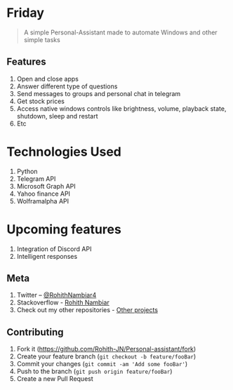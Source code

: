 # Friday
> A simple Personal-Assistant made to automate Windows and other simple tasks

## Features

1. Open and close apps
2. Answer different type of questions
3. Send messages to groups and personal chat in telegram
4. Get stock prices
5. Access native windows controls like brightness, volume, playback state, shutdown, sleep and restart
6. Etc

# Technologies Used

1. Python
2. Telegram API
3. Microsoft Graph API
4. Yahoo finance API
5. Wolframalpha API

# Upcoming features

1. Integration of Discord API
2. Intelligent responses

## Meta

1. Twitter – [@RohithNambiar4](https://twitter.com/dbader_org)<br>
2. Stackoverflow - [Rohith Nambiar](https://stackoverflow.com/users/15747757/rohith-nambiar)
3. Check out my other repositories - [Other projects](https://github.com/Rohith-JN)

## Contributing

1. Fork it (<https://github.com/Rohith-JN/Personal-assistant/fork>)
2. Create your feature branch (`git checkout -b feature/fooBar`)
3. Commit your changes (`git commit -am 'Add some fooBar'`)
4. Push to the branch (`git push origin feature/fooBar`)
5. Create a new Pull Request

<!-- Markdown link & img dfn's -->
[Stackoverflow]: https://stackoverflow.com/users/15747757/rohith-nambiar

